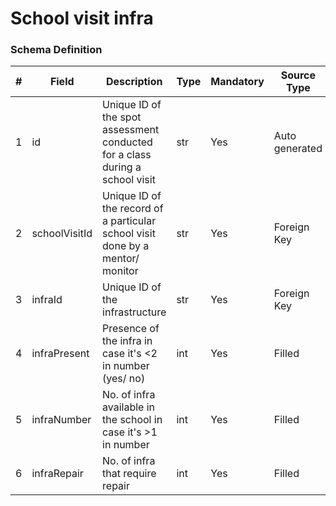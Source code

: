 School visit infra
===

### Schema Definition

|**#**|**Field**|**Description**|**Type**|**Mandatory**|**Source Type**|**Source overview**|**Comments**|
|---------|---------|--------|--------|--------|--------|--------|---------------|
|1|id|Unique ID of the spot assessment conducted for a class during a school visit|str|Yes|Auto generated|-||
|2|schoolVisitId|Unique ID of the record of a particular school visit done by a mentor/ monitor|str|Yes|Foreign Key|-||
|3|infraId|Unique ID of the infrastructure |str|Yes|Foreign Key|-||
|4|infraPresent|Presence of the infra in case it's <2 in number (yes/ no)|int|Yes|Filled|-||
|5|infraNumber|No. of infra available in the school in case it's >1 in number |int|Yes|Filled|-||
|6|infraRepair|No. of infra that require repair|int|Yes|Filled|-||
